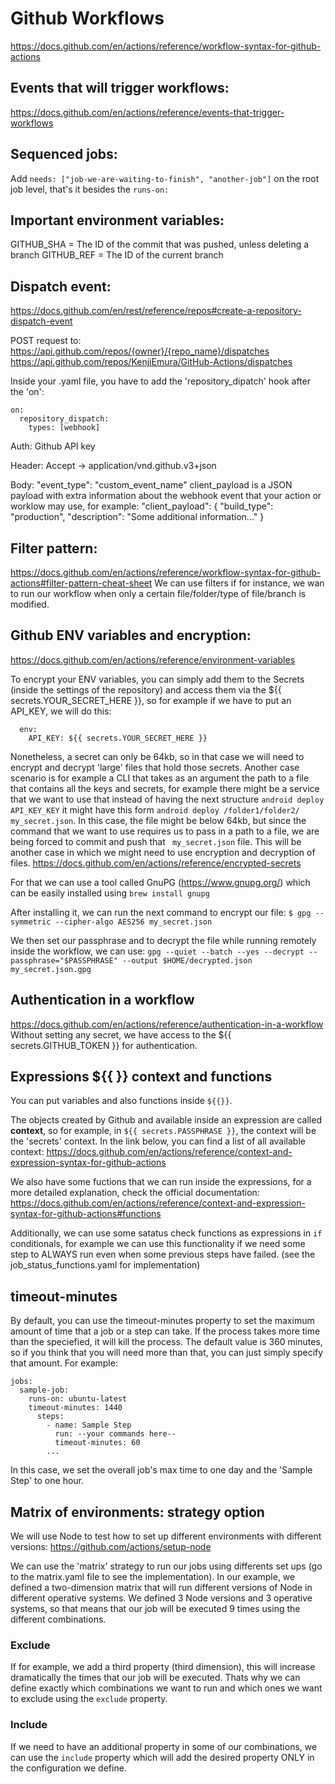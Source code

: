 # Github Workflows
https://docs.github.com/en/actions/reference/workflow-syntax-for-github-actions





## Events that will trigger workflows:
https://docs.github.com/en/actions/reference/events-that-trigger-workflows





## Sequenced jobs:
Add `needs: ["job-we-are-waiting-to-finish", "another-job"]` on the root job level, that's it besides the `runs-on:`





## Important environment variables:
GITHUB_SHA = The ID of the commit that was pushed, unless deleting a branch
GITHUB_REF = The ID of the current branch





## Dispatch event:
https://docs.github.com/en/rest/reference/repos#create-a-repository-dispatch-event

POST request to:
https://api.github.com/repos/{owner}/{repo_name}/dispatches
https://api.github.com/repos/KenjiEmura/GitHub-Actions/dispatches

Inside your .yaml file, you have to add the 'repository_dipatch' hook after the 'on':
```
on:
  repository_dispatch:
    types: [webhook]
```

Auth:
Github API key

Header:
Accept -> application/vnd.github.v3+json

Body:
"event_type": "custom_event_name"
client_payload is a JSON payload with extra information about the webhook event that your action or worklow may use, for example:
"client_payload": {
  "build_type": "production",
  "description": "Some additional information..."
}





## Filter pattern:
https://docs.github.com/en/actions/reference/workflow-syntax-for-github-actions#filter-pattern-cheat-sheet
We can use filters if for instance, we wan to run our workflow when only a certain file/folder/type of file/branch is modified.





## Github ENV variables and encryption:
https://docs.github.com/en/actions/reference/environment-variables

To encrypt your ENV variables, you can simply add them to the Secrets (inside the settings of the repository)
and access them via the ${{ secrets.YOUR_SECRET_HERE }}, so for example if we have to put an API_KEY, we will do this:
```
  env:
    API_KEY: ${{ secrets.YOUR_SECRET_HERE }}
```
Nonetheless, a secret can only be 64kb, so in that case we will need to encrypt and decrypt 'large' files that hold those secrets. Another case scenario is for example a CLI that takes as an argument the path to a file that contains all the keys and secrets, for example there might be a service that we want to use that instead of having the next structure `android deploy API_KEY_KEY` it might have this form `android deploy /folder1/folder2/ my_secret.json`. In this case, the file might be below 64kb, but since the command that we want to use requires us to pass in a path to a file, we are being forced to commit and push that ` my_secret.json` file. This will be another case in which we might need to use encryption and decryption of files.
https://docs.github.com/en/actions/reference/encrypted-secrets

For that we can use a tool called GnuPG (https://www.gnupg.org/) which can be easily installed using `brew install gnupg`

After installing it, we can run the next command to encrypt our file:
`$ gpg --symmetric --cipher-algo AES256 my_secret.json`

We then set our passphrase and to decrypt the file while running remotely inside the workflow, we can use:
`gpg --quiet --batch --yes --decrypt --passphrase="$PASSPHRASE" --output $HOME/decrypted.json my_secret.json.gpg`





## Authentication in a workflow
https://docs.github.com/en/actions/reference/authentication-in-a-workflow
Without setting any secret, we have access to the ${{ secrets.GITHUB_TOKEN }} for authentication.





## Expressions ${{  }} context and functions
You can put variables and also functions inside `${{}}`.

The objects created by Github and available inside an expression are called **context**, so for example, in `${{ secrets.PASSPHRASE }}`, the context will be the 'secrets' context. In the link below, you can find a list of all available context:
https://docs.github.com/en/actions/reference/context-and-expression-syntax-for-github-actions

We also have some fuctions that we can run inside the expressions, for a more detailed explanation, check the official documentation:
https://docs.github.com/en/actions/reference/context-and-expression-syntax-for-github-actions#functions

Additionally, we can use some satatus check functions as expressions in `if` conditionals, for example we can use this functionality if we need some step to ALWAYS run even when some previous steps have failed. (see the job_status_functions.yaml for implementation)





## timeout-minutes
By default, you can use the timeout-minutes property to set the maximum amount of time that a job or a step can take. If the process takes more time than the speciefied, it will kill the process. The default value is 360 minutes, so if you think that you will need more than that, you can just simply specify that amount. For example:

```
jobs:
  sample-job:
    runs-on: ubuntu-latest
    timeout-minutes: 1440
      steps:
        - name: Sample Step
          run: --your commands here--
          timeout-minutes: 60
        ...
```
In this case, we set the overall job's max time to one day and the 'Sample Step' to one hour.






## Matrix of environments: strategy option
We will use Node to test how to set up different environments with different versions:
https://github.com/actions/setup-node

We can use the 'matrix' strategy to run our jobs using differents set ups (go to the matrix.yaml file to see the implementation). In our example, we defined a two-dimension matrix that will run different versions of Node in different operative systems. We defined 3 Node versions and 3 operative systems, so that means that our job will be executed 9 times using the different combinations.

### Exclude
If for example, we add a third property (third dimension), this will increase dramatically the times that our job will be executed. Thats why we can define exactly which combinations we want to run and which ones we want to exclude using the `exclude` property.

### Include
If we need to have an additional property in some of our combinations, we can use the `include` property which will add the desired property ONLY in the configuration we define.

